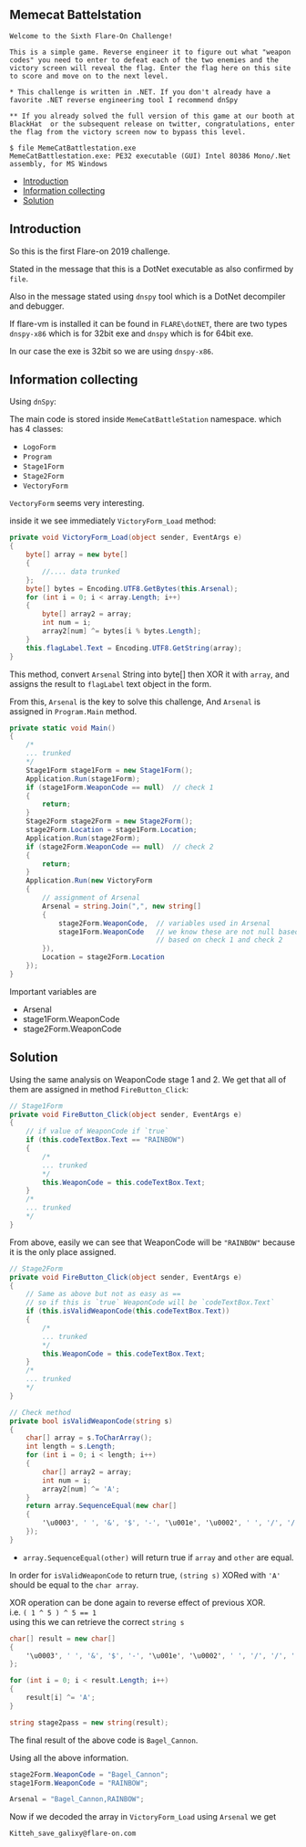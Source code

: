 Memecat Battelstation <!-- omit in toc -->
---

```
Welcome to the Sixth Flare-On Challenge! 

This is a simple game. Reverse engineer it to figure out what "weapon codes" you need to enter to defeat each of the two enemies and the victory screen will reveal the flag. Enter the flag here on this site to score and move on to the next level.

* This challenge is written in .NET. If you don't already have a favorite .NET reverse engineering tool I recommend dnSpy

** If you already solved the full version of this game at our booth at BlackHat  or the subsequent release on twitter, congratulations, enter the flag from the victory screen now to bypass this level.
```

```
$ file MemeCatBattlestation.exe
MemeCatBattlestation.exe: PE32 executable (GUI) Intel 80386 Mono/.Net assembly, for MS Windows
```

- [Introduction](#introduction)
- [Information collecting](#information-collecting)
- [Solution](#solution)

## Introduction

So this is the first Flare-on 2019 challenge.

Stated in the message that this is a DotNet executable as also confirmed by `file`.

Also in the message stated using `dnspy` tool which is a DotNet decompiler and debugger.

If flare-vm is installed it can be found in `FLARE\dotNET`, there are two types `dnspy-x86` which is for 32bit exe and `dnspy` which is for 64bit exe.

In our case the exe is 32bit so we are using `dnspy-x86`.

## Information collecting

Using `dnSpy`:

The main code is stored inside `MemeCatBattleStation` namespace.
which has 4 classes:
- `LogoForm`
- `Program`
- `Stage1Form`
- `Stage2Form`
- `VectoryForm`

`VectoryForm` seems very interesting.

inside it we see immediately `VictoryForm_Load` method:
``` C#
private void VictoryForm_Load(object sender, EventArgs e)
{
	byte[] array = new byte[]
    {
        //.... data trunked
    };
	byte[] bytes = Encoding.UTF8.GetBytes(this.Arsenal);
	for (int i = 0; i < array.Length; i++)
    {
		byte[] array2 = array;
		int num = i;
		array2[num] ^= bytes[i % bytes.Length];
	}
	this.flagLabel.Text = Encoding.UTF8.GetString(array);
}
```

This method, convert `Arsenal` String into byte[] then XOR it with `array`, and assigns the result to `flagLabel` text object in the form.

From this, `Arsenal` is the key to solve this challenge, And `Arsenal` is assigned in `Program.Main` method.

``` C#
private static void Main()
{
	/*
	... trunked
	*/
	Stage1Form stage1Form = new Stage1Form();
	Application.Run(stage1Form);
	if (stage1Form.WeaponCode == null)  // check 1
	{
		return;
	}
	Stage2Form stage2Form = new Stage2Form();
	stage2Form.Location = stage1Form.Location;
	Application.Run(stage2Form);
	if (stage2Form.WeaponCode == null)  // check 2
	{
		return;
	}
	Application.Run(new VictoryForm
	{
        // assignment of Arsenal
		Arsenal = string.Join(",", new string[]
		{
			stage2Form.WeaponCode,  // variables used in Arsenal
			stage1Form.WeaponCode   // we know these are not null based
                                    // based on check 1 and check 2
		}),
		Location = stage2Form.Location
	});
}
```
Important variables are
- Arsenal
- stage1Form.WeaponCode
- stage2Form.WeaponCode

## Solution

Using the same analysis on WeaponCode stage 1 and 2.
We get that all of them are assigned in method `FireButton_Click`:
``` C#
// Stage1Form
private void FireButton_Click(object sender, EventArgs e)
{
    // if value of WeaponCode if `true`
	if (this.codeTextBox.Text == "RAINBOW")
	{
		/*
		... trunked
		*/
		this.WeaponCode = this.codeTextBox.Text;
	}
	/*
	... trunked
	*/
}
```
From above, easily we can see that WeaponCode will be `"RAINBOW"` because it is the only place assigned.

``` C#
// Stage2Form
private void FireButton_Click(object sender, EventArgs e)
{
    // Same as above but not as easy as ==
    // so if this is `true` WeaponCode will be `codeTextBox.Text`
	if (this.isValidWeaponCode(this.codeTextBox.Text))
	{
		/*
		... trunked
		*/
		this.WeaponCode = this.codeTextBox.Text;
	}
	/*
	... trunked
	*/
}

// Check method
private bool isValidWeaponCode(string s)
{
	char[] array = s.ToCharArray();
	int length = s.Length;
    for (int i = 0; i < length; i++)
	{
	    char[] array2 = array;
		int num = i;
		array2[num] ^= 'A';
	}
	return array.SequenceEqual(new char[]
	{
		'\u0003', ' ', '&', '$', '-', '\u001e', '\u0002', ' ', '/', '/', '.', '/'
	});
}
```
- `array.SequenceEqual(other)` will return true if `array` and `other` are equal.

In order for `isValidWeaponCode` to return true, `(string s)` XORed with `'A'` should be equal to the `char array`.

XOR operation can be done again to reverse effect of previous XOR.
<br>
i.e.
`( 1 ^ 5 ) ^ 5 == 1`
<br>
using this we can retrieve the correct `string s`

``` C#
char[] result = new char[]
{
	'\u0003', ' ', '&', '$', '-', '\u001e', '\u0002', ' ', '/', '/', '.', '/'
};

for (int i = 0; i < result.Length; i++)
{
	result[i] ^= 'A';
}

string stage2pass = new string(result);
```

The final result of the above code is `Bagel_Cannon`.

Using all the above information.

``` C#
stage2Form.WeaponCode = "Bagel_Cannon";
stage1Form.WeaponCode = "RAINBOW";

Arsenal = "Bagel_Cannon,RAINBOW";
```

Now if we decoded the array in `VictoryForm_Load` using `Arsenal` we get
```
Kitteh_save_galixy@flare-on.com
```
